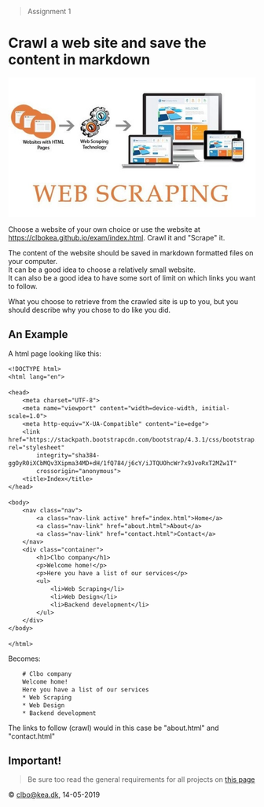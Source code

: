 > Assignment 1  

# Crawl a web site and save the content in markdown
![Web Scraping](src/main-qimg-c224920a6f3ae3f8089ccd1e8dad65af.jpeg)  

Choose a website of your own choice or use the website at https://clbokea.github.io/exam/index.html. Crawl it and "Scrape" it.  

The content of the website should be saved in markdown formatted files on your computer.  
It can be a good idea to choose a relatively small website.  
It can also be a good idea to have some sort of limit on which links you want to follow.  

What you choose to retrieve from the crawled site is up to you, but you should describe why you chose to do like you did.


## An Example
A html page looking like this:

        
    <!DOCTYPE html>
    <html lang="en">

    <head>
        <meta charset="UTF-8">
        <meta name="viewport" content="width=device-width, initial-scale=1.0">
        <meta http-equiv="X-UA-Compatible" content="ie=edge">
        <link href="https://stackpath.bootstrapcdn.com/bootstrap/4.3.1/css/bootstrap.min.css" rel="stylesheet"
            integrity="sha384-ggOyR0iXCbMQv3Xipma34MD+dH/1fQ784/j6cY/iJTQUOhcWr7x9JvoRxT2MZw1T"
            crossorigin="anonymous">
        <title>Index</title>
    </head>

    <body>
        <nav class="nav">
            <a class="nav-link active" href="index.html">Home</a>
            <a class="nav-link" href="about.html">About</a>
            <a class="nav-link" href="contact.html">Contact</a>
        </nav>
        <div class="container">
            <h1>Clbo company</h1>
            <p>Welcome home!</p>
            <p>Here you have a list of our services</p>
            <ul>
                <li>Web Scraping</li>
                <li>Web Design</li>
                <li>Backend development</li>
            </ul>
        </div>
    </body>

    </html>

Becomes:  

````
    # Clbo company
    Welcome home!
    Here you have a list of our services
    * Web Scraping
    * Web Design
    * Backend development
````
The links to follow (crawl) would in this case be "about.html" and "contact.html"  

## Important!

> Be sure too read the general requirements for all projects on [this page](../readme.md)


&copy; clbo@kea.dk, 14-05-2019

